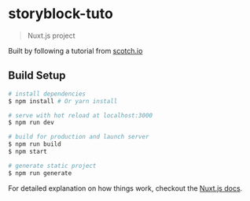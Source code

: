 # storyblock-tuto

> Nuxt.js project

Built by following a tutorial from [scotch.io](https://scotch.io/tutorials/build-a-server-side-rendered-vue-app-with-nuxtjs)

## Build Setup

``` bash
# install dependencies
$ npm install # Or yarn install

# serve with hot reload at localhost:3000
$ npm run dev

# build for production and launch server
$ npm run build
$ npm start

# generate static project
$ npm run generate
```

For detailed explanation on how things work, checkout the [Nuxt.js docs](https://github.com/nuxt/nuxt.js).

